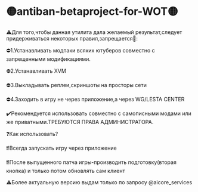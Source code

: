 # 🟡antiban-betaproject-for-WOT🟡

⚠️Для того,чтобы данная утилита дала желаемый результат,следует придерживаться некоторых правил,запрещается🚫:

⛔️1.Устанавливать модпаки всяких ютуберов совместно с запрещенными модификациями.

⛔️2.Устанавливать XVM

⛔️3.Выкладывать реплеи,скриншоты на просторы сети

⛔️4.Заходить в игру не через приложение,а через WG/LESTA CENTER

✔️Рекомендуется использовать совместно с самописными модами или же приватными.ТРЕБУЮТСЯ ПРАВА АДМИНИСТРАТОРА.

❓️Как использовать?

❗️!Всегда запускать игру через приложение

❗️!После выпущенного патча игры-производить подготовку(вторая кнопка) и только потом обновлять сам клиент

⚠️Более актуальную версию выдам только по запросу @aicore_services
